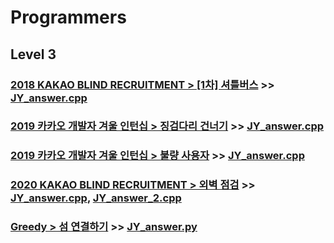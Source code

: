 # Programmers

## Level 3

### [2018 KAKAO BLIND RECRUITMENT > [1차] 셔틀버스](https://programmers.co.kr/learn/courses/30/lessons/17678) >> [JY_answer.cpp](JY_shuttle_bus.cpp)

### [2019 카카오 개발자 겨울 인턴십 > 징검다리 건너기](https://programmers.co.kr/learn/courses/30/lessons/64062) >> [JY_answer.cpp](JY_cross_bridge.cpp)

### [2019 카카오 개발자 겨울 인턴십 > 불량 사용자](https://programmers.co.kr/learn/courses/30/lessons/64064) >> [JY_answer.cpp](JY_bad_user_2.cpp)

### [2020 KAKAO BLIND RECRUITMENT > 외벽 점검](https://programmers.co.kr/learn/courses/30/lessons/60062) >> [JY_answer.cpp](JY_outer_wall_2.cpp), [JY_answer_2.cpp](JY_outer_wall_3.cpp)

### [Greedy > 섬 연결하기](https://programmers.co.kr/learn/courses/30/lessons/42861) >> [JY_answer.py](JY_connect_island.py)



